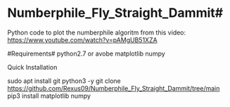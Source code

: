 # Numberphile_Fly_Straight_Dammit#
Python code to plot the numberphile algoritm from this video: https://www.youtube.com/watch?v=pAMgUB51XZA

#Requirements#
python2.7 or avobe
matplotlib
numpy

Quick Installation

sudo apt install git python3 -y
git clone https://github.com/Rexus09/Numberphile_Fly_Straight_Dammit/tree/main
pip3 install matplotlib numpy


